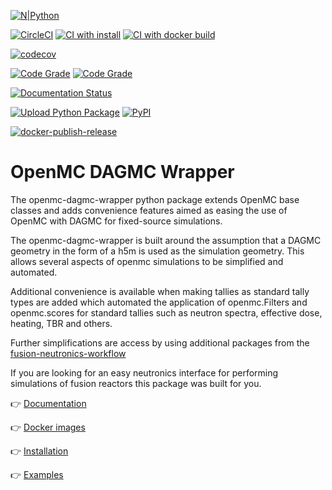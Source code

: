 
[![N|Python](https://www.python.org/static/community_logos/python-powered-w-100x40.png)](https://www.python.org)

[![CircleCI](https://circleci.com/gh/fusion-energy/openmc-dagmc-wrapper/tree/main.svg?style=svg)](https://circleci.com/gh/fusion-energy/openmc-dagmc-wrapper/tree/main)
[![CI with install](https://github.com/fusion-energy/openmc-dagmc-wrapper/actions/workflows/ci_with_install.yml/badge.svg)](https://github.com/fusion-energy/openmc-dagmc-wrapper/actions/workflows/ci_with_install.yml)
[![CI with docker build](https://github.com/fusion-energy/openmc-dagmc-wrapper/actions/workflows/ci_with_docker_build.yml/badge.svg)](https://github.com/fusion-energy/openmc-dagmc-wrapper/actions/workflows/ci_with_docker_build.yml)

[![codecov](https://codecov.io/gh/fusion-energy/openmc-dagmc-wrapper/branch/main/graph/badge.svg?token=5j7c7eGF6W)](https://codecov.io/gh/fusion-energy/openmc-dagmc-wrapper)

[![Code Grade](https://www.code-inspector.com/project/25343/score/svg)](https://frontend.code-inspector.com/public/project/25343/openmc-dagmc-wrapper/dashboard)
[![Code Grade](https://www.code-inspector.com/project/25343/status/svg)](https://frontend.code-inspector.com/public/project/25343/openmc-dagmc-wrapper/dashboard)

[![Documentation Status](https://readthedocs.org/projects/openmc-dagmc-wrapper/badge/?version=latest)](https://openmc-dagmc-wrapper.readthedocs.io/en/latest/?badge=latest)

[![Upload Python Package](https://github.com/fusion-energy/openmc-dagmc-wrapper/actions/workflows/python-publish.yml/badge.svg)](https://github.com/fusion-energy/openmc-dagmc-wrapper/actions/workflows/python-publish.yml)
[![PyPI](https://img.shields.io/pypi/v/openmc-dagmc-wrapper?color=brightgreen&label=pypi&logo=grebrightgreenen&logoColor=green)](https://pypi.org/project/openmc-dagmc-wrapper/)

[![docker-publish-release](https://github.com/fusion-energy/openmc-dagmc-wrapper/actions/workflows/docker_publish.yml/badge.svg)](https://github.com/fusion-energy/openmc-dagmc-wrapper/actions/workflows/docker_publish.yml)


# OpenMC DAGMC Wrapper


The openmc-dagmc-wrapper python package extends OpenMC base classes and adds
convenience features aimed as easing the use of OpenMC with DAGMC for
fixed-source simulations.

The openmc-dagmc-wrapper is built around the assumption that a DAGMC geometry
in the form of a h5m is used as the simulation geometry. This allows several
aspects of openmc simulations to be simplified and automated.

Additional convenience is available when making tallies as standard tally types
are added which automated the application of openmc.Filters and openmc.scores
for standard tallies such as neutron spectra, effective dose, heating, TBR and
others. 

Further simplifications are access by using additional packages from the
[fusion-neutronics-workflow](https://github.com/fusion-energy/fusion_neutronics_workflow)

If you are looking for an easy neutronics interface for performing simulations
of fusion reactors this package was built for you.


:point_right: [Documentation](https://openmc-dagmc-wrapper.readthedocs.io)

:point_right: [Docker images](https://github.com/fusion-energy/openmc_dagmc_wrapper/pkgs/container/openmc_dagmc_wrapper)

:point_right: [Installation](https://openmc-dagmc-wrapper.readthedocs.io/en/stable/install.html)

:point_right: [Examples](https://openmc-dagmc-wrapper.readthedocs.io/en/stable/example_neutronics_simulations.html)
